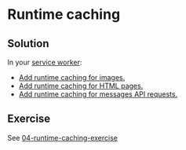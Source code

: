# Runtime caching

## Solution

In your [service worker](src/service-worker.js):

- [Add runtime caching for images.](https://github.com/voorhoede/pwa-masterclass-26-01-2018/commit/376766945d58d2a00d9f111f9931c0c3414b1f00)
- [Add runtime caching for HTML pages.](https://github.com/voorhoede/pwa-masterclass-26-01-2018/commit/38e856d96f7e5c0741f52c76aca48f8d4443a0af)
- [Add runtime caching for messages API requests.](https://github.com/voorhoede/pwa-masterclass-26-01-2018/commit/1e9e1832c92fd44151b6ec01e1c72130f338b5be)

## Exercise

See [04-runtime-caching-exercise](https://github.com/voorhoede/pwa-masterclass-26-01-2018/tree/04-runtime-caching-exercise)

